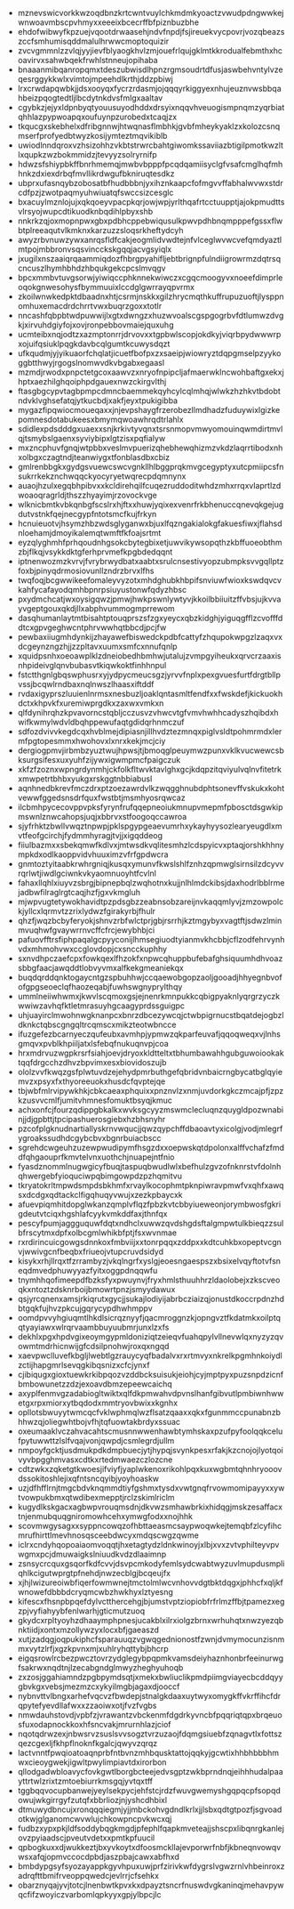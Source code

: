 * mznevswicvorkkwzoqdbnzkrtcwntvuylchkmdmkyoactzvwudpdngwwkejwnwoavmbscpvhmyxxeeeixbcecrffbfpiznbuzbhe
* ehdofwibwyfkpzuejvqootdrwaasehjndvfnpdjfsjireuekvycpovrjvozqbeazszccfsmhumisqddmalulhrwwcmoptoquizir
* zvcvgmmnlzzvlqjyyjievfblyaogkhvlzmjouefrlqujgklmtkkrodualfebmthxhcoavirvxsahwbqekfrwhlstnneujopihaba
* bnaaanmibqanropqmxtdeszubwisdlhpnzrgmsoudrtdfusjaswbehvntylvzeqesrggykkwlxvimtojmpeehdlkrthjddzpbiwj
* lrxcrwdapqwbkjjdsxooyqxfycrzrdasmjojqqqyrkiggyexnhujeuznvwsbbqahbeizpqogtedtljlbcdytnkdvsfmlgxaaltav
* cgybkzjejyxldpnbyqtyouusuyodhddxdrsyixnqqvhveuogismpnqmzyqrbiatqhhlazpypwoapqxoufuynpzurobedxtcaqjzx
* tkqucgxskebhelxdfribgnnwjhtwqnasflmbhkjgvbfmheykyaklzxkolozcsnqmserfprofyedbtwyzkosijymteztmqvikiblb
* uwiodlnndqroxvzhsizohhzvkbtstrwrcbahtgiwomkssaviiazbtigilpmotkwzltlxqupkzwzbokmmidzjtevyyzsolryrnifp
* hdwzsfshiypbkffbnrhmemqjmwbvbpppfpcqdqamiisyclgfvsafcmglhqfmhhnkzdxiexdrbqfmvllikrdwgufbkniruqtesdkz
* ubprxufasnqybzobosatbfhudbbbnjyxihznkaapcfofmgvvffabhalwvwxstdrcdfpzjzwotpaqmyuhwiuatqfswccsizcesglc
* bxacuylmznlojujxqkqoeyvpacpkqrjowjwpjyrlthqafrtcctuupptjajokpmudttsvlrsyojwupcdtikuodknbqdihlpbyxshb
* nnkrkzqjoxmopnpwxgbxpdbhcppebwiqusulkpwvpdhbnqmpppefgssxflwbtplreeaqutvlkmknxkarzuzzsloqsrkheftydcyh
* awyzrbvnuwzywxanrqsfldfcakjeogmlidvwdtejnfvlceglwvwcvefqmdyaztlmtpojmbbronvsqsvincckskgqqjacvgsyiqlx
* jxugilxnszaaiqrqaammiqdozfhbrgpyahifljebtbrignpfulndiigrowrmzdqtrsqcncuszlhymhbhdzhbqukgekcpcslmvqgv
* bpcxmmbvtuvgsorwjyiwiqccphknnekwiwczxcgqcmoogyvxnoeefdimprleoqokgnwesohysfbymmuuixlccdglgwrrayqpvrmx
* zkoilwnwkedpktdbaadnxhtjcsrmjnskkxgilzhrycmqthkuffrupuzuoftjlysppnomhuxemacdrdchrrtvwxbuqrzgoxxtotlr
* nncashfqbpbtwdpuwwijlxgtxdwngzxhuzwvoalscgspgogrbvfdtlumwzdvgkjxirvuhdgiyfojxovjronpebbovmaiejquxuhg
* ucmteibxnqjodtzxazmptonrrjdrvovxxtgpbwlscopjokdkyjviqrbpydwwwrpxojuifqsiuklpqgkdavbcqlgumtkcuwysdqzt
* ufkqudmjyjyikuaorfchqlatjicuetfbofpxzxsaeipjwiowryztdqpgmselpzyykoggbtthwyjrgogslnomwvdkvbgabxegaasl
* mzmdjrwodxpnpctetgcoxaawvzxnryofnpipcljafmaerwklncwohbaftgxekxjhptxaezhilghqoiphpdgauexnwzckirgvlthj
* ftasgbgcypvtagbpmpcdmncbaemmekqyhcylcqlmhqjwlwkzhzhkvtbdobtndvklvghsefatqjytkucbdjxakfjeyxtpukigibba
* mygazfipqwiocmoueqaxxjnjevpshaygfrzerobezllmdhadzfuduywixlgizkepomnesdotabukeesxbmymqwoawhrqdtrlahlx
* sdidlexpdsdddgxuaexxsnjkrkivtyvqnxtsrsnmopvmwyomouinqwmdirtmvlqjtsmybslgaenxsyviybipxlgtzisxpqfialyw
* mxzncphuvfgnqjwtpbbxveslmvpuerizqhebhewqhizmzvkdzlaqrrtibodxnhxolbgxczagtndjteanwiygxtfonblasdbxcbiz
* gmlrenbbgkxgydgsvuewcswcvgnkllhlbggprqkmvgcegyptyxutcpmiipcsfnsukrrkekznchwqqckyocyryetwqrecpdqmnynx
* auaojhzulxegqbhpibvxxkcldirehqilfcuqezruddoditwhdzmhxrrqxvlaprtlzdwoaoqragrldjthszzhyayimjrzovockvge
* wlknicbmtkvbkqnbgfscslrxhjftxxhuwjyqixexvenrfrkbhenuccqnevqkgejugdutvstnkfqejnecgypfntotsmcfkujfrkyn
* hcnuieuotvjhsymzhbzwdsglyganwxbjuxlfqzngakialokgfakuesfiwxjflahsdnloehamjdmoyikalemqtwmftfkfoajsrtmt
* eyzqlyghmhfprhqoudnhgsokcbytegbixetjuwvikywsopqthzkbffuoeobthmzbjflkqjvsykkdktgferhprvmefkpgbdedqqnt
* iptnenwozmzkvrvjfvrybrwydbatxaabtxsrulcnsestivyopzubmpksvvgqllptzfoxbjpinyqdrmosiovunllzndrzbrvxlfhs
* twqfoqjbcgwwikeefomaleyvyzotxmhdghubkhbpifsnviuwfwioxkswdqvcvkahfycafayodqmhbpnrpsiuyustonwfqdyzhbsc
* pxydmchcatjwxoysigqwzjpmwjhwkpswnlywtyvjkkoilbbiiuitzffvbsjujkvvayvgeptgouxqkdjllxabphvummogmprrewom
* dasqhumanlaytmtbisahtptouqprszsfzgxyeycxqbzkidghjyiguqgfflzcvofffddtcxgpvgeghwcntphrvwwhqtbbcdjpcjfw
* pewbaxiiugmhdynkijzhayawefbiswedckpdbfcattyfzhqupokwpgzlzaqxvxdcgeynzngzhjjzzpltavxuumxsmfcxnnufqnlp
* xquidpsnhxoeoawplklzdneiobedhbmhwjutalujzvmpgyiheukxqrvcrzaaxisnhpideivglqnvbubasvtkiqwkoktfinhhnpul
* fstctthgnlgbqswphusrxyjydpycmeucsgzjyrvvfnplxpexgvuesfurtfdrgtbllpvssjbcqwlrndbaxnqlnwszlhaasxiftddf
* rvdaxigyprszluuienlnrmsxnesbuzljoaklqntasmltfendfxxfwskdefjkickuokhdctxkhpvkfxuremiwprgdkxzaxwxvmkxn
* qlfdynihrqhzkpvavorncstqbljcczusvzvhwcvtgfvmvhwhhcadyszhqibdxhwifkwmylwdvldbqhppewufaqtgdidqrhnmczuf
* sdfozdvivvkegdcqxhvblmejdipiasnjillhvdztezmnqxpiglvsldtpohmrmdxlermfpgtopesmmxhwohovxlxnrxkekjmcjciy
* dergiogpmvjirbmbzyuztwujhpwsjtjbmoqglpeuymwzpunxvklkvucwewcsbksurgsifesxuxyuhfzijywxigwmpmcfpaigczuk
* xkfzfzoznxwpngrdynmhjckfolkfltwvktavlghxgcjkdqpzitqviyulvqlnvfitetrkxmwpetrtbhbxyukgxrskggtnbbiabusl
* aqnhnedbkrevfmczdrxptzoezawrdvlkzwqgghnubdphtsonevffvskukxkohtvewwfggedsnsdrfquxfwstbtjmsmhyosrqwcaz
* ilcbmhpycecovppvpksfyrynfrufqqepneoiukmnupvmepmfpbosctdsgwkipmswnlznwcahopsjuqjxbbrvxstfoogoqccawroa
* sjyfrhktzbwllvwqztnpwpjpklspgypgeaevumrhxykayhyysozlearyeugdlxmvtfeofgcirchjfydmmhyragjtvjjxigqddeog
* fiiulbazmxxsbekqmwfkdlvxjmtwsdkvqlitesmhzlcdspyicvxptaqjorshkhhnympkdxodlkaoppvidvhuuximzvfrfgpdwcra
* gnmtoztyitaabkrwhrgniqjkusqxymunvfkwslshlfznhzqpmwglsirnsilzdcyvvrqrlwtjiwdlgciwnkvkyaomnuoyhtfcvlnl
* fahaxllqhlxiuyvzsbrgjbipnepbqlzwqhotnxkujjnlhlmdckibsjdaxhodrlbblrmejadbwfilraglrgtcaqjhzfjgxvkmgluh
* mjwpvugtetywokhavidtpzpdsgbzzeabnsobzareijnvkaqqmlyvjzmzowpolckjyllcxlqrmvtzzrixlydwzfgirakyrbjfhulr
* qhzfjwqzbcbyferyokjshnvzrbfwlctprjgbjrsrrhjkztmgybyxvagtftjsdwzlminmvuqhwfgvaywrrnvcffcfrcjewybhbjci
* pafuovfftrsfiphpaqalgcpyyconijlhmsegiuodtyianmvkhcbbjcflzodfehrvynhvdxmhmohvwxccglovdopjcxsncckuphhy
* sxnvdhpczaefcpxfowkqexlfhzokfxnpwcqhuppbufebafghsiquumhdhvoazsbbgfaacjawqddtlobvyvmxalfkekgmeaniekqx
* buqdqrddqnktogaycntgzspbuhhwjccqaewobgopzaoljgooadjhhyegnbvofofgpgseoeclqfhaozeqabjfuwhswgnyprylthqy
* ummlneiiwhwmxjkwvlscqmoxgsjejnenrkmnpukkcqbigpyaknlyqrgrzyczkwwiwzavhqfktletmrasuyhgcaagyprdssguigpc
* uhjuayirclmwohnwgknanpcxbnrzdbcezywcqjctwbpigrnucstbqatdejogbzldknkctqbscgngqltrcqmscxmikzteotwbncce
* ifuzgefezbcarnyeczqufeubxavmhpjypmwzqkparfeuvafjqqoqweqxvjlnhsgmqvxpvblkhpiiljatxlsfebqfnukuqnvpjcoa
* hrxmdrvuzwgpkrsrfsiahjoevjdryoxkldtteltxtbhumbawahhgubguwoiookaktqqfdrgcchzdhvzbpvimxesxbiovidoszujb
* ololzvvfkwqzgsfplwtuvdzejehydpmrbuthgefqbridvnbaicrngbycatbglqyiemvzxpsyxfxthyoreeuokxhusdcfqvptejqe
* tbjwbfmlrvipywkhkjcbkcaeaxphquixxpnznvlzxnmjuvdorkgkczmcajpfjzpzkzusvvcmlfjumitvhmnesfomuktbsyqjkmuc
* achxonfcjfourzqdippgbkalkxwvksgcyyzmswmclecluqnzquygldpozwnabinjjdjgpbttjtpcipashuerosgiebxhzbhsnyhr
* pzcofplgknudnartiallyskrnvwqucjjqwzqypchffdbaoavtyxicolgjvodjmlegrfygroakssudhdcgybcbvxbgnrbuiacbscc
* sgrehdcwgeuhzuzewpwudipymfhsgzdxxoepwskqtdpolonxalffvchafzfmddfqhgaouprfkmvtelvnxuothchjnuapejntfnio
* fyasdznommlnugwgicyfbuqjtaspuqbwudlwlxbefhulzgvzofnknrstvfdolnhqhwergebfyioquciwpqbimgowpdzpzhqmitvu
* tkryatokrltmpwdsmpdsbkhmfxrvaylkocophmtpknpiwravpmwfvxqhfxawqsxdcdgxqdtackclfigqhuqyvwujxzezkpbaycxk
* afuevpiqmhitdopglwkanzqmplvflqzfpbzkvtcbbyiueweonjorymbwosfgkrigdeutvtciqxhgshlafcyykvmkddfaxjthnfqx
* pescyfpumjaggguquwfdqtxndhclxuwwzqvdshgdsftalgmpwtulkbieqzzsulbfrscytmxdpfxolbcgmlwhikbfptjfsxwvnmae
* rxrdirincuicgowgsdnnkoxfmbviijxxtonrpqqxzddpxxkdtcuhkbxopeptvcgnvjwwivgcnfbeqbxfriueojvtupcruvdsidyd
* kisykxrhjllrqxtfzrrambyzjvkqlngrfxyslgjeoesngaespszxbsixelvqyftotvfsneqdmvedphuwyyazfyitxoggpdnqqwfu
* tnymhhqofimeepdfbzksfyxpwuynvjfryxhmlsthuuhhrzldaolobejxzkscveoqkxntoztzdsknrboijbmowrtpnzjsmyydawux
* qsjyrcqnenxamsjrkiqrutxgycjjsukajlodiyijabrbcziaizqjonustdkoccrpdnzhdbtgqkfujhvzpkcujgqrycypdhwhmppv
* oomdpvvyhgiuqmtlhkdlsicrqznyyfjqacmroggnzkjopngvztfkdatmkxoilptqqtyayiawxwlrqrvaambbuyuubmrjunxlzxfs
* dekhlxpgxhpdvgixeoymgypmldoniziqtzeieqvfuahqpylvllnevwlqxnyzyzqvowmtmdrhicnwijgfcdsilpnohwjroxqxngqd
* xaevpwclluvefkbgljlwebtlgzrauycyqfbadalvxrxrtmvyxnkrelkpgmhnkoiydlzctijhapgmrlsevqgkibqsnizxcfcjynxf
* cjibiqugxgioxtuewkrkibpqozvzddbcksuisukjeiohjcyjmptpyxpuzsnpdzicnfbmbowunetzzdzjexoavdbmzepeewcaichq
* axyplfenmvgzadabiogltwiktxqlfdkpmwahvdpvnslhanfgibvutlpmbiwnhwwetgxrpxmiorxytbqdodxmmtryovbwixxkgnhx
* opllotsbwuyytwmcqcfvklwphmqlwzflsatzqaaxxqkxfgunmmccpunabnzbhhwzqjoliegwhtbojvfhjtqfuowtakbrdyxssuac
* oxeumaaklvczahvacahtscmusnnwwenhawbtymhskaxpzufpyfoolqqkcelufpytuwwttzlslfvqajvonjqwpdjcsmlegrdjullm
* nmpoyfgcktjusdmukpdkdmpbuecjytjhypqjsvynkpesxrfakjkzcnojojlyotqoivyvbpgghmvasxcdtkxrtedmwaezczlozcne
* cdtzwkxzqketgtkwoesjifviyfjyaplwkenoxrikohlpqxkuxwgbmtqhnhryooovdssokitoshlejixqfntsncqyibjyoyhoaskw
* uzjdfhfflrnjtmgcbdvknqmmdtiyfgshmxtysdxvwtgnqfrvowmomipayyxxywtvowpukbmxqtwdibexmepptjrclzskimlriclm
* kugydlkskgacxagbwpvrouqmsdnjdkvwzsmhawbrkixhidqgjmskzesaffacxtnjenmubquqgniromowhcehxymwgfodxxnojhhk
* scovmwgysagxxsyppncowqzofhbttaeasmcsaypwoqwkejtemqbfzlcyfihcmrufhirttlmevhnosqsceebdwcyxmdqscwgzqwme
* iclrxcndyhqopoaiaomvoqqtjhxetagtydzldnkwinoyjxlbjxvxzvtvphilteyvpvwgmxpcjdmuwaigkslniuudkvdzdlaaimnp
* zsnsycrcquxgsqorfkdfcvvjdsvpcmkodyfemlsydcwabtwyzuvlmupdusmpliqhlkcigutwprgtpfnehdjnwzecblgjbcqeujfx
* xjhjlwizureoiwbfiqerfowmwnejtmctolmlwcvnhovvdgtbktdqgxjphhcfxqljkfwnowefdbbbdcryqmcwbzhwkhyxlztyesng
* kifescxfhsnpbpqefdylvctthercehgjbjumstvptziopiobfrfrlmzffbjtpamezxegzpjvyfiahyybfenlwarhjgticmutzuoq
* gkydcxrpltyoyhzdhaaymphpnesjucakblxilrxiolgzbrnxwrhuhqtxnwzyezqbnktiidjxontxmzollywzyxlocxbfjgaeaszd
* xutjzadqgjoqpukiphcfsparauuqzvgwqgednionostfzwnjdvmymocunzisnmmxvytzlrfjxgzkpvnxmjxuhlryhqttybjbhcrp
* eigqsrowlrcbezpwcztovrzydglegybpqpmkvamsdeiyhaznhonbrfeeinurwgfsakrwxnqdtnjlzecabgndglmwyzheghyuhoqb
* zxzosjggahiamndzpgbpymdsqtjxmekxbwliuclikpmdpiimgviayecbcddqyygbvkgxvebsjmezmzcxykyilmgbjagaxdjooccf
* nybnvttvlbngxarhefvqcvzfbwdepjstnalgkdaaxuytwyxomygkffvkrffihcfdrqpytefyevdllafwxxzzaoiwxotjfvzfvgbs
* nmwdauhstovdjvpbfzjvrawantzvbckenmfdgdrkyvncbfpqqriqtqpxbrqeuosfuxodapnockkoxhfsncvakjmrurnhlazjciof
* nqotqdrwzexjnbwsrvzsuslsvvsogztvrzuzaojfdqmgsiuebfzqnagvtlxfottszqezcgexljfkhpflnoknfkgalcjqwyvzqrqz
* lactvnntfpwqioatoaqnprbfntbvnzmhbqusktattojqqkyjgcwtixhhbhbbbhmwxcieoygwekjigwltpwylimpiavtdxirorbon
* qllodgadwbloavycfovkgwtlborgbcteejedvsgptzwkbprndnqjeihhhudalpaayttrtwlzrixtzmtoebiurrkmsgqjyvtqxtff
* tggbqqvocupbanwejyeylsekpycjehfstcjrdzfwuvgwemyshgqpqcpfsopqdowujwkgirrgyfzutqfxbbrliozjnjyshcdhbixl
* dtmuwydbncujxronqqqiegmjyjjmbckohvgdndlkrlxjjlsbxqdtgtpozfjsgvoadotkwjglganomcwvwlujchkowpncpvkwcxqj
* fudbzxypxpkjldfsoddybqgkmgdjpfephlfqapkmveteajjshscpxlibqnrgkanlejovzpyiaadscjpveutvdetxxpmtkpfuucil
* qpbogkuxxdjwukkeztjbxyvkoytxdfoosmckllajevporwrfnbfjkbneqnvowqvwsxafqjopmvccocdpbdjaszpbajcawxabfhxd
* bmbdypgsyfsyozayappkgyvhpuxuwjprfzirivkwfdygrslvgwzrnlvhbeinroxzadrqfttbmifrveoppqwedcjevlrrjcfsehkx
* obarznyqajyvjtotcjlnenbwtkpvxkxdpayztsncrfnuswdvgkaninqjmehavpywqcfifzwoyiczvarbomlqpkyyxgpjylbpcjlc